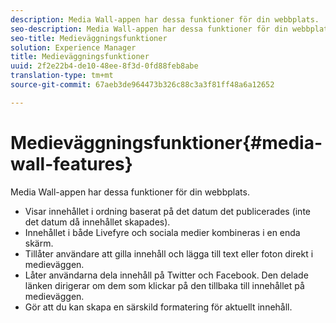 ```yaml
---
description: Media Wall-appen har dessa funktioner för din webbplats.
seo-description: Media Wall-appen har dessa funktioner för din webbplats.
seo-title: Medieväggningsfunktioner
solution: Experience Manager
title: Medieväggningsfunktioner
uuid: 2f2e22b4-de10-48ee-8f3d-0fd88feb8abe
translation-type: tm+mt
source-git-commit: 67aeb3de964473b326c88c3a3f81ff48a6a12652

---
```



# Medieväggningsfunktioner{#media-wall-features}

Media Wall-appen har dessa funktioner för din webbplats.



* Visar innehållet i ordning baserat på det datum det publicerades (inte det datum då innehållet skapades).
* Innehållet i både Livefyre och sociala medier kombineras i en enda skärm.
* Tillåter användare att gilla innehåll och lägga till text eller foton direkt i medieväggen.
* Låter användarna dela innehåll på Twitter och Facebook. Den delade länken dirigerar om dem som klickar på den tillbaka till innehållet på medieväggen.
* Gör att du kan skapa en särskild formatering för aktuellt innehåll.

